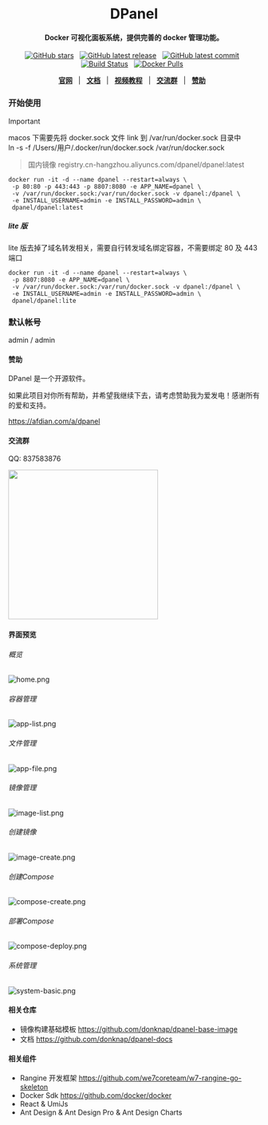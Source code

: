 <h1 align="center">
  DPanel
</h1>
<h4 align="center"> Docker 可视化面板系统，提供完善的 docker 管理功能。 </h4>

<div align="center">

[![GitHub stars](https://img.shields.io/github/stars/donknap/dpanel.svg)](https://github.com/donknap/dpanel) &nbsp;
[![GitHub latest release](https://img.shields.io/github/v/release/donknap/dpanel)](https://github.com/donknap/dpanel/releases) &nbsp;
[![GitHub latest commit](https://img.shields.io/github/last-commit/donknap/dpanel.svg)](https://github.com/donknap/dpanel/commits/master/) &nbsp;
[![Build Status](https://github.com/donknap/dpanel/actions/workflows/release.yml/badge.svg)](https://github.com/donknap/dpanel/actions) &nbsp;
[![Docker Pulls](https://img.shields.io/docker/pulls/dpanel/dpanel)](https://hub.docker.com/r/dpanel/dpanel/tags) &nbsp;


[**官网**](https://dpanel.cc/) &nbsp; |
&nbsp; [**文档**](https://dpanel.cc/#/zh-cn/install/docker) &nbsp; |
&nbsp; [**视频教程**](https://space.bilibili.com/346309066) &nbsp; |
&nbsp; [**交流群**](https://qm.qq.com/q/2v4x9x8q4k) &nbsp; |
&nbsp; [**赞助**](https://afdian.com/a/dpanel) &nbsp;

</div>

### 开始使用

> [!IMPORTANT]  
> macos 下需要先将 docker.sock 文件 link 到 /var/run/docker.sock 目录中 \
> ln -s -f /Users/用户/.docker/run/docker.sock  /var/run/docker.sock

> 国内镜像 registry.cn-hangzhou.aliyuncs.com/dpanel/dpanel:latest

```
docker run -it -d --name dpanel --restart=always \
 -p 80:80 -p 443:443 -p 8807:8080 -e APP_NAME=dpanel \
 -v /var/run/docker.sock:/var/run/docker.sock -v dpanel:/dpanel \
 -e INSTALL_USERNAME=admin -e INSTALL_PASSWORD=admin \
 dpanel/dpanel:latest 
```

##### lite 版

lite 版去掉了域名转发相关，需要自行转发域名绑定容器，不需要绑定 80 及 443 端口

```
docker run -it -d --name dpanel --restart=always \
 -p 8807:8080 -e APP_NAME=dpanel \
 -v /var/run/docker.sock:/var/run/docker.sock -v dpanel:/dpanel \
 -e INSTALL_USERNAME=admin -e INSTALL_PASSWORD=admin \
 dpanel/dpanel:lite
```

### 默认帐号

admin / admin

#### 赞助

DPanel 是一个开源软件。

如果此项目对你所有帮助，并希望我继续下去，请考虑赞助我为爱发电！感谢所有的爱和支持。

https://afdian.com/a/dpanel

#### 交流群

QQ: 837583876

<img src="https://github.com/donknap/dpanel-docs/blob/master/storage/image/qq.png?raw=true" width="300" />

#### 界面预览

###### 概览
![home.png](https://raw.githubusercontent.com/donknap/dpanel-docs/master/storage/image/home.png)
###### 容器管理
![app-list.png](https://raw.githubusercontent.com/donknap/dpanel-docs/master/storage/image/app-list.png)
###### 文件管理
![app-file.png](https://raw.githubusercontent.com/donknap/dpanel-docs/master/storage/image/app-file.png)
###### 镜像管理
![image-list.png](https://raw.githubusercontent.com/donknap/dpanel-docs/master/storage/image/image-list.png)
###### 创建镜像
![image-create.png](https://raw.githubusercontent.com/donknap/dpanel-docs/master/storage/image/image-create.png)
###### 创建Compose
![compose-create.png](https://raw.githubusercontent.com/donknap/dpanel-docs/master/storage/image/compose-create.png)
###### 部署Compose
![compose-deploy.png](https://raw.githubusercontent.com/donknap/dpanel-docs/master/storage/image/compose-deploy.png)
###### 系统管理
![system-basic.png](https://raw.githubusercontent.com/donknap/dpanel-docs/master/storage/image/system-basic.png)

#### 相关仓库

- 镜像构建基础模板 https://github.com/donknap/dpanel-base-image
- 文档 https://github.com/donknap/dpanel-docs

#### 相关组件

- Rangine 开发框架 https://github.com/we7coreteam/w7-rangine-go-skeleton
- Docker Sdk https://github.com/docker/docker
- React & UmiJs
- Ant Design & Ant Design Pro & Ant Design Charts
